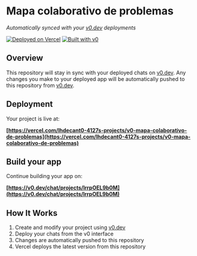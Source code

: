 # Mapa colaborativo de problemas

*Automatically synced with your [v0.dev](https://v0.dev) deployments*

[![Deployed on Vercel](https://img.shields.io/badge/Deployed%20on-Vercel-black?style=for-the-badge&logo=vercel)](https://vercel.com/lhdecant0-4127s-projects/v0-mapa-colaborativo-de-problemas)
[![Built with v0](https://img.shields.io/badge/Built%20with-v0.dev-black?style=for-the-badge)](https://v0.dev/chat/projects/lrrpOEL9b0M)

## Overview

This repository will stay in sync with your deployed chats on [v0.dev](https://v0.dev).
Any changes you make to your deployed app will be automatically pushed to this repository from [v0.dev](https://v0.dev).

## Deployment

Your project is live at:

**[https://vercel.com/lhdecant0-4127s-projects/v0-mapa-colaborativo-de-problemas](https://vercel.com/lhdecant0-4127s-projects/v0-mapa-colaborativo-de-problemas)**

## Build your app

Continue building your app on:

**[https://v0.dev/chat/projects/lrrpOEL9b0M](https://v0.dev/chat/projects/lrrpOEL9b0M)**

## How It Works

1. Create and modify your project using [v0.dev](https://v0.dev)
2. Deploy your chats from the v0 interface
3. Changes are automatically pushed to this repository
4. Vercel deploys the latest version from this repository